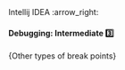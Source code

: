 <link rel="stylesheet" href="{{baseUrl}}/css/textbook.css">

<div class="website-content">

<div id="path">Intellij IDEA :arrow_right: </div>

<div id="title">

#### Debugging: Intermediate :three:

</div>

<div id="body">

{Other types of break points}

</div>

</div>
